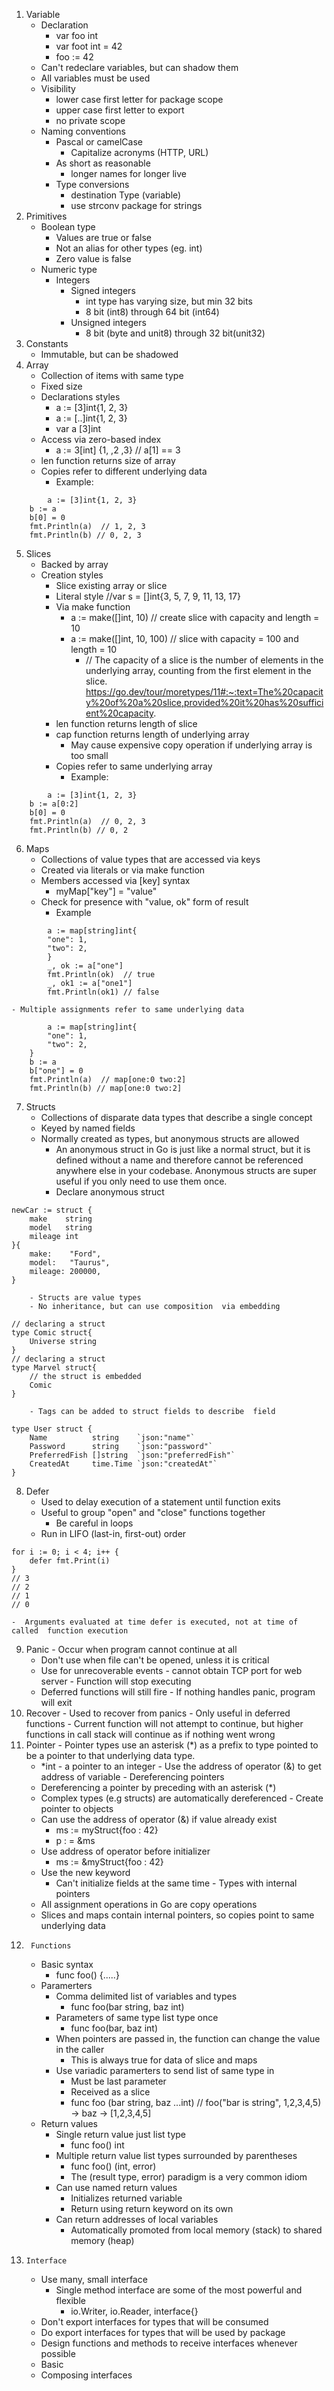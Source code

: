1. Variable
	- Declaration
		- var foo int
		- var foot int = 42
		- foo := 42
	- Can't  redeclare variables, but can shadow them
	- All variables must be used
	- Visibility
		- lower case first letter for package scope
		- upper case first letter to export
		- no  private scope
	- Naming conventions
		- Pascal or camelCase
			- Capitalize acronyms (HTTP, URL)
		- As short as reasonable
			- longer names for longer live
		- Type conversions
			- destination Type (variable)
			- use strconv package for strings
2. Primitives
	- Boolean type
		- Values are true or false
		- Not an alias for other types (eg. int)
		- Zero value is false
	- Numeric type
		- Integers
			- Signed integers
				-  int type has varying size, but min 32 bits
				- 8 bit (int8) through 64 bit (int64)
			- Unsigned integers
				- 8 bit (byte and unit8) through 32 bit(unit32)
3.  Constants
	- Immutable, but can be shadowed
4.  Array
	- Collection of items with same type
	- Fixed size
	- Declarations styles
		- a := [3]int{1, 2, 3}
		- a := [..]int{1, 2, 3}
		- var a [3]int
	- Access via zero-based index
		- a :=  3[int] {1, ,2 ,3} // a[1] == 3
	- len function returns size of array
	- Copies refer to different underlying data
		- Example:
```
        a := [3]int{1, 2, 3} 
	b := a 
	b[0] = 0 
	fmt.Println(a)  // 1, 2, 3  
	fmt.Println(b) // 0, 2, 3
```
5. Slices
	- Backed by array
	- Creation styles
		- Slice existing array or slice
		- Literal style //var s = []int{3, 5, 7, 9, 11, 13, 17}
		- Via make function
			- a := make([]int, 10) // create slice with capacity and length = 10
			- a := make([]int, 10, 100) // slice with capacity  = 100 and length = 10
				- // The capacity of a slice is the number of elements in the underlying array, counting from the first element in the slice. https://go.dev/tour/moretypes/11#:~:text=The%20capacity%20of%20a%20slice,provided%20it%20has%20sufficient%20capacity.
		- len function returns length of slice
		- cap function returns length of underlying array
			- May cause expensive copy operation if underlying array is too small
		- Copies refer to same underlying array
			- Example:
```
        a := [3]int{1, 2, 3} 
	b := a[0:2] 
	b[0] = 0 
	fmt.Println(a)  // 0, 2, 3
	fmt.Println(b) // 0, 2
```
6. Maps
	- Collections of value types that are accessed via keys
	- Created via literals or via make function
	- Members accessed via [key] syntax
		- myMap["key"] = "value"
	- Check for presence with "value, ok" form of result
		- Example
```
        a := map[string]int{ 
		"one": 1, 
		"two": 2, 
    	} 
    	_, ok := a["one"] 
    	fmt.Println(ok)  // true
    	_, ok1 := a["one1"] 
    	fmt.Println(ok1) // false
```
	- Multiple assignments refer to same underlying data
```
        a := map[string]int{ 
		"one": 1, 
		"two": 2, 
	} 
	b := a 
	b["one"] = 0 
	fmt.Println(a)  // map[one:0 two:2]
	fmt.Println(b) // map[one:0 two:2]
```
7. Structs
	- Collections of disparate data types that describe a single concept
	- Keyed by named fields
	- Normally created as types, but anonymous structs are allowed
		- An anonymous struct in Go is just like a normal struct, but it is defined without a name and therefore cannot be referenced anywhere else in your codebase. Anonymous structs are super useful if you only need to use them once.
		- Declare anonymous struct
```
newCar := struct { 
    make    string 
    model   string 
    mileage int 
}{ 
    make:    "Ford", 
    model:   "Taurus", 
    mileage: 200000, 
}
```
		- Structs are value types
		- No inheritance, but can use composition  via embedding
```
// declaring a struct  
type Comic struct{ 
    Universe string 
}
// declaring a struct 
type Marvel struct{ 
    // the struct is embedded 
    Comic 
}
```
		- Tags can be added to struct fields to describe  field
```
type User struct { 
	Name          string    `json:"name"` 
	Password      string    `json:"password"` 
	PreferredFish []string  `json:"preferredFish"` 
	CreatedAt     time.Time `json:"createdAt"` 
}
```
8. Defer
	- Used to delay execution of a statement until  function exits
	- Useful to group "open" and "close" functions  together
		- Be careful in loops
	- Run in LIFO (last-in, first-out) order
```
for i := 0; i < 4; i++ { 
    defer fmt.Print(i) 
}
// 3
// 2
// 1
// 0 
```
	-  Arguments evaluated at time defer is executed, not at time of called  function execution
9.   Panic
	- Occur when program cannot continue at all
		- Don't use when file can't be opened, unless it is critical
		- Use for unrecoverable events - cannot obtain TCP port for web server
	- Function will stop executing
		- Deferred functions will still fire
	- If nothing handles panic, program will exit
10.    Recover
	- Used to recover from panics
	- Only useful in deferred functions
	- Current function will not attempt to continue, but higher functions in call stack will continue as if nothing went wrong
11.    Pointer
	- Pointer types use an asterisk (*) as a prefix to type pointed to be a pointer to that underlying data type.
		- *int - a pointer to an integer
	- Use the address of operator (&) to get address of variable
	- Dereferencing pointers
		- Dereferencing a pointer by preceding with an asterisk (*)
		- Complex types (e.g structs) are automatically dereferenced
	- Create pointer to objects
		- Can use the address of operator (&) if value  already exist
			- ms := myStruct{foo : 42}
			- p : = &ms
		- Use address of operator before initializer
			- ms := &myStruct{foo : 42}
		- Use the new keyword
			- Can't initialize fields at the same time
	- Types with internal pointers
		- All assignment operations in Go are copy operations
		- Slices and maps contain internal pointers, so copies point to same  underlying data
12.      Functions
	- Basic syntax
		- func foo() {.....}
	- Paramerters
		- Comma delimited list of variables and types
			- func foo(bar string, baz int)
		- Parameters of same type list type once
			- func foo(bar, baz int)
		- When pointers are passed in, the function can change the value in the caller
			- This is always true for data of slice and maps
		- Use variadic paramerters to send list of same type in
			- Must be last parameter
			- Received as a slice
			- func foo (bar string, baz ...int) // foo("bar is string", 1,2,3,4,5) -> baz -> [1,2,3,4,5]
	- Return values
		- Single return value just list type
			- func foo() int 
		- Multiple return value list types surrounded by parentheses
			- func foo() (int, error)
			- The (result type, error) paradigm is a very common idiom
		- Can use named return values
			- Initializes returned variable
			- Return using return keyword on its own
		- Can return addresses of local variables
			- Automatically promoted from local memory (stack) to shared memory (heap)
13.     Interface
	- Use many, small interface
		- Single method interface are some of the most powerful and flexible
			- io.Writer, io.Reader, interface{}
	- Don't export interfaces for types that will be  consumed
	- Do export interfaces for types that will be used by package
	- Design functions and methods to receive interfaces whenever possible
	- Basic
	- Composing interfaces

